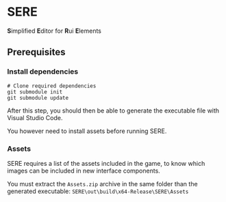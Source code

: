 # SERE
**S**implified **E**ditor for **R**ui **E**lements

## Prerequisites

### Install dependencies

```shell
# Clone required dependencies
git submodule init
git submodule update
```

After this step, you should then be able to generate the executable file with Visual Studio Code.

You however need to install assets before running SERE.

### Assets

SERE requires a list of the assets included in the game, to know which images can be included in new interface components.

You must extract the `Assets.zip` archive in the same folder than the generated executable: `SERE\out\build\x64-Release\SERE\Assets`
